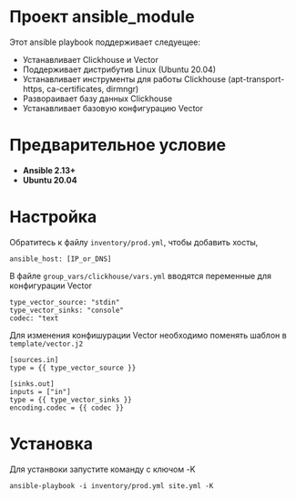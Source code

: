# Проект ansible_module 
Этот ansible playbook поддерживает следуещее:
 - Устанавливает Clickhouse и Vector
 - Поддерживает дистрибутив Linux (Ubuntu 20.04)
 - Устанавливает инструменты для работы Clickhouse (apt-transport-https, ca-certificates, dirmngr)
 - Развораивает базу данных Clickhouse
 - Устанавливает базовую конфигурацию Vector
# Предварительное условие 
- **Ansible 2.13+**
- **Ubuntu 20.04**

# Настройка 
Обратитесь к файлу `inventory/prod.yml`, чтобы добавить хосты,
```
ansible_host: [IP_or_DNS]
```
В файле `group_vars/clickhouse/vars.yml` вводятся переменные для конфигурации Vector
```
type_vector_source: "stdin"
type_vector_sinks: "console"
codec: "text
```

Для изменения конфишурации Vector необходимо поменять шаблон в `template/vector.j2`
```
[sources.in]
type = {{ type_vector_source }}

[sinks.out]
inputs = ["in"]
type = {{ type_vector_sinks }}
encoding.codec = {{ codec }}
```

# Установка

Для устанвоки запустите команду с ключом -K
```
ansible-playbook -i inventory/prod.yml site.yml -K
```
